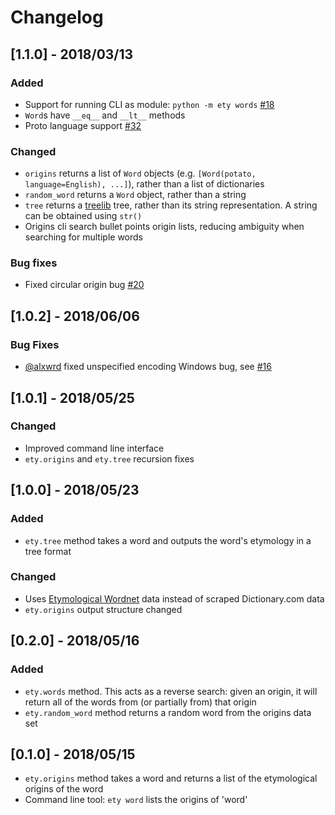 # Changelog

## [1.1.0] - 2018/03/13

### Added

- Support for running CLI as module: `python -m ety words` [#18](https://github.com/jmsv/ety-python/pull/18)
- `Word`s have `__eq__` and `__lt__` methods
- Proto language support [#32](https://github.com/jmsv/ety-python/issues/32)

### Changed

- `origins` returns a list of `Word` objects (e.g. `[Word(potato, language=English), ...]`), rather than a list of dictionaries
- `random_word` returns a `Word` object, rather than a string
- `tree` returns a [treelib](https://github.com/caesar0301/treelib) tree, rather than its string representation. A string can be obtained using `str()`
- Origins cli search bullet points origin lists, reducing ambiguity when searching for multiple words

### Bug fixes

- Fixed circular origin bug [#20](https://github.com/jmsv/ety-python/issues/20)

## [1.0.2] - 2018/06/06

### Bug Fixes

- [@alxwrd](https://github.com/alxwrd) fixed unspecified encoding Windows bug, see [#16](https://github.com/jmsv/ety-python/pull/16)

## [1.0.1] - 2018/05/25

### Changed

- Improved command line interface
- `ety.origins` and `ety.tree` recursion fixes

## [1.0.0] - 2018/05/23

### Added

- `ety.tree` method takes a word and outputs the word's etymology in a tree format

### Changed

- Uses [Etymological Wordnet](http://www1.icsi.berkeley.edu/~demelo/etymwn) data instead of scraped Dictionary.com data
- `ety.origins` output structure changed

## [0.2.0] - 2018/05/16

### Added

- `ety.words` method. This acts as a reverse search: given an origin, it will return all of the words from (or partially from) that origin
- `ety.random_word` method returns a random word from the origins data set

## [0.1.0] - 2018/05/15

- `ety.origins` method takes a word and returns a list of the etymological origins of the word
- Command line tool: `ety word` lists the origins of 'word'
